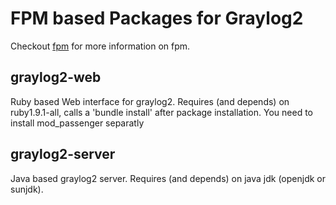 FPM based Packages for Graylog2
===============================
Checkout [fpm](https://github.com/jordansissel/fpm) for more information on fpm.

## graylog2-web

Ruby based Web interface for graylog2. Requires (and depends) on ruby1.9.1-all, calls a 'bundle install' after package installation. You need to install mod\_passenger separatly

## graylog2-server

Java based graylog2 server. Requires (and depends) on java jdk (openjdk or sunjdk).


